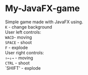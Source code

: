 # My-JavaFX-game    
Simple game made with JavaFX using.   
`K` - change background   
User left controls:   
`WACD`- moving    
`SPACE` - shoot   
`F` - explode   
User right controls:    
`↑←↓→` - moving   
`CTRL` - shoot    
`SHIFT' - explode   
